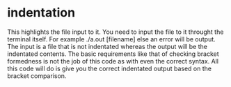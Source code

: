 indentation
===========

This highlights the file input to it.
You need to input the file to it throught the terminal itself. For example ./a.out [filename]
else an error will be output.
The input is a file that is not indentated whereas the output will be the indentated contents.
The basic requirements like that of checking bracket formedness is not the job of this code as with even the correct syntax.
All this code will do is give you the correct indentated output based on the bracket comparison.
